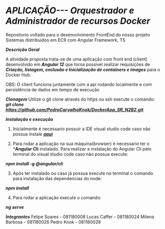 # ***APLICAÇÃO--- Orquestrador e Administrador de recursos Docker***
Repositorio voltado para o desenvolvimento FrontEnd do nosso projeto Sistemas distribuidos em EC9 com Angular Framework, TS


***Descrição Geral***

A atividade proposta trata-se de uma aplicação com front end (client) desenvolvido em ***Angular 12***
que torna possivel realizar requisições de ***Criação, listagem, exclusão e Inicialização de containers e images*** para o Docker Hub.

OBS: O client funciona juntamente com a api rodando localmente e com persistência de dados em tempo de execução

***Clonagem***
Utilize o git clone através do https ou ssh
execute o comando:
***git clone https://github.com/PedroCarvalhoKnok/DockerApp_SR_N2B2.git***

***Instalação e execução***

1. Inicialmente é necessario possuir a IDE visual studio code caso não possua instale  ***[aqui](https://code.visualstudio.com/download)***

2. Para rodar a aplicação na sua máquina(browser) é necessario ter o ***Angular Cli** instalado.
Para realizar a instalação do Angular Cli pelo terminal do visual studio code caso não possua execute:

***npm install -g @angular/cli***

3. Após ter instalado ou caso já possua execute no terminal o comando para instalação das dependencias do node:

***npm install***

4. Para rodar a aplicação execute o comando:

***ng serve***

***Integrantes***
Felipe Soares - 081180008
Lucas Caffer - 081180024
Milena Barbosa - 081180026
Pedro Knok - 081180028


